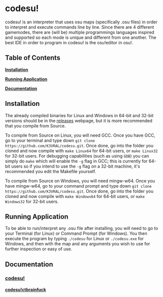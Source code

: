# codesu!
codesu! is an interpreter that uses osu maps (specifically .osu files) in order to interpret and execute commands line by line. Since there are 4 different gamemodes, there are (will be) multiple programmings languages inspired and supported so each mode is unique and different from one another. The best IDE in order to program in codesu! is the osu!editor in osu!.

## Table of Contents

**[Installation](#install)**

**[Running Application](#run)**

**[Documentation](#doc)**

<a name='install'></a>
## Installation
The already compiled binaries for Linux and Windows in 64-bit and 32-bit versions should be in the [releases](https://github.com/K3VRAL/codesu/releases) webpage, but it is more recommended that you compile from Source.

To compile from Source on Linux, you will need GCC. Once you have GCC, go to your terminal and type down `git clone https://github.com/K3VRAL/codesu.git`. Once done, go into the folder you cloned and now compile with `make Linux64` for 64-bit users, or `make Linux32` for 32-bit users. For debugging capabilities (such as using `GDB`) you can simply do `make` which will enable the `-g` flag in GCC; this is currently for 64-bit users so if you intend to use the `-g` flag on a 32-bit machine, it's recommended you edit the Makefile yourself.

To compile from Source on Windows, you will need mingw-w64. Once you have mingw-w64, go to your command prompt and type down `git clone https://github.com/K3VRAL/codesu.git`. Once done, go into the folder you cloned and now compile with `make Windows64` for 64-bit users, or `make Windows32` for 32-bit users.

<a name='run'></a>
## Running Application
To be able to run/interpret any .osu file after installing, you will need to go to your Terminal (for Linux) or Command Prompt (for Windows). You then execute the program by typing `./codesu` for Linux or `./codesu.exe` for Windows, and then with the map and any arguments you wish to use for further inspection or easy of use.

<a name='doc'></a>
## Documentation
### [codesu!](./doc/codesu.md)
#### [codesu!ctbrainfuck](./doc/ctbrainfuck.md)
